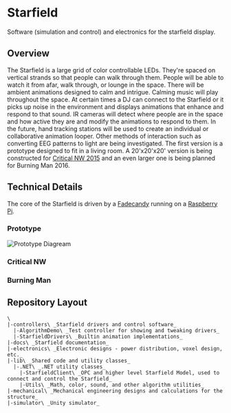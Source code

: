 Starfield
=========

Software (simulation and control) and electronics for the starfield display.

## Overview

The Starfield is a large grid of color controllable LEDs. They're spaced on vertical strands so that people can walk through them. People will be able to watch it from afar, walk through, or lounge in the space. There will be ambient animations designed to calm and intrigue. Calming music will play throughout the space. At certain times a DJ can connect to the Starfield or it picks up noise in the environment and displays animations that enhance and respond to that sound. IR cameras will detect where people are in the space and how active they are and modify the animations to respond to them. In the future, hand tracking stations will be used to create an individual or collaborative animation looper. Other methods of interaction such as converting EEG patterns to light are being investigated. The first version is a prototype designed to fit in a living room. A 20'x20'x20' version is being constructed for [Critical NW 2015](http://www.criticalnw.org/) and an even larger one is being planned for Burning Man 2016.

## Technical Details

The core of the Starfield is driven by a [Fadecandy](https://github.com/scanlime/fadecandy) running on a [Raspberry Pi](https://www.raspberrypi.org/).

### Prototype

![Prototype Diagream](https://raw.github.com/volaris/starfield/master/docs/images/prototype.png)

### Critical NW



### Burning Man



## Repository Layout
```
\
|-controllers\ _Starfield drivers and control software_
  |-AlgorithmDemo\ _Test controller for showing and tweaking drivers_
  |-StarfieldDrivers\ _Builtin animation implementations_
|-docs\ _Starfield documentation_
|-electronics\ _Electronic designs - power distribution, voxel design, etc._
|-lib\ _Shared code and utility classes_
  |-.NET\ _.NET utility classes_
    |-StarfieldClient\ _OPC and higher level Starfield Model, used to connect and control the Starfield_
    |-Utils\ _Math, color, sound, and other algorithm utilities_
|-mechanical\ _Mechanical engineering designs and calculations for the structure_
|-simulator\ _Unity simulator_
```